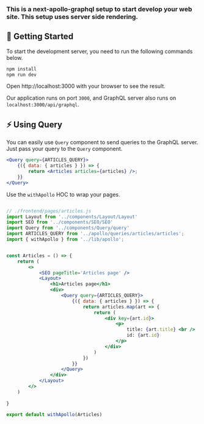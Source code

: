 ### This is a next-apollo-graphql setup to start develop your web site. This setup uses server side rendering.


## 🚀 Getting Started

To start the development server, you need to run the following commands below. 

```bash
npm install
npm run dev
```
Open http://localhost:3000 with your browser to see the result.

Our application runs on port `3000`, and GraphQL server also runs on `localhost:3000/api/graphql`.

## ⚡ Using Query

You can easily use `Query` component to send queries to the GraphQL server. Just pass your query to the `Query` component.
```jsx
<Query query={ARTICLES_QUERY}>
    {({ data: { articles } }) => {
        return <Articles articles={articles} />;
    }}
</Query>
```

Use the `withApollo` HOC to wrap your pages.
```jsx

// ./frontend/pages/articles.js
import Layout from '../components/Layout/Layout'
import SEO from '../components/SEO/SEO'
import Query from '../components/Query/query'
import ARTICLES_QUERY from '../apollo/queries/articles/articles';
import { withApollo } from '../lib/apollo';


const Articles = () => {
    return (
        <>
            <SEO pageTitle='Articles page' />
            <Layout>
                <h1>Articles page</h1>
                <div>
                    <Query query={ARTICLES_QUERY}>
                        {({ data: { articles } }) => {
                            return articles.map(art => {
                                return (
                                    <div key={art.id}>
                                        <p>
                                            title: {art.title} <br />
                                            id: {art.id}
                                        </p>
                                    </div>
                                )
                            })
                        }}
                    </Query>
                </div>
            </Layout>
        </>  
    )
  
}

export default withApollo(Articles)

```






